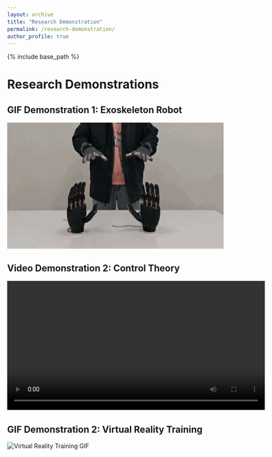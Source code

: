 ```yaml
---
layout: archive
title: "Research Demonstration"
permalink: /research-demonstration/
author_profile: true
---
```


{% include base_path %}

# Research Demonstrations

## GIF Demonstration 1: Exoskeleton Robot

<img src="images/remote.gif" alt="Exoskeleton Robot GIF" width="600">

## Video Demonstration 2: Control Theory

<video width="600" controls>
  <source src="path_to_your_video2.mp4" type="video/mp4">
  Your browser does not support the video tag.
</video>

## GIF Demonstration 2: Virtual Reality Training

<img src="path_to_your_gif2.gif" alt="Virtual Reality Training GIF" width="600">

<!-- Add more sections as needed -->

